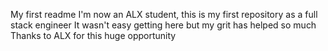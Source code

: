 My first readme
I'm now an ALX student, this is my first repository as a full stack engineer
It wasn't easy getting here but my grit has helped so much
Thanks to ALX for this huge opportunity
